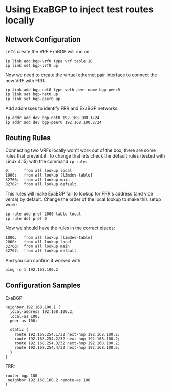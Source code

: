 Using ExaBGP to inject test routes locally
==========================================

Network Configuration
---------------------

Let's create the VRF ExaBGP will run on:

    ip link add bgp-vrf0 type vrf table 10
    ip link set bgp-vrf0 up

Now we need to create the virtual ethernet pair interface to connect the new
VRF with FRR:

    ip link add bgp-net0 type veth peer name bgp-peer0
    ip link set bgp-net0 up
    ip link set bgp-peer0 up

Add addresses to identify FRR and ExaBGP networks:

    ip addr add dev bgp-net0 192.168.100.1/24
    ip addr add dev bgp-peer0 192.168.100.2/24


Routing Rules
-------------

Connecting two VRFs locally won't work out of the box, there are some rules
that prevent it. To change that lets check the default rules (tested with Linux
4.15) with the command `ip rule`:

    0:      from all lookup local
    1000:   from all lookup [l3mdev-table]
    32766:  from all lookup main
    32767:  from all lookup default

This rules will make ExaBGP fail to lookup for FRR's address (and vice versa)
by default. Change the order of the local lookup to make this setup work:

    ip rule add pref 2000 table local
    ip rule del pref 0

Now we should have the rules in the correct places:

    1000:   from all lookup [l3mdev-table] 
    2000:   from all lookup local 
    32766:  from all lookup main 
    32767:  from all lookup default

And you can confirm it worked with:

    ping -c 1 192.168.100.2


Configuration Samples
---------------------

ExaBGP:

    neighbor 192.168.100.1 {
      local-address 192.168.100.2;
      local-as 100;
      peer-as 100;

      static {
        route 192.168.254.1/32 next-hop 192.168.100.2;
        route 192.168.254.2/32 next-hop 192.168.100.2;
        route 192.168.254.3/32 next-hop 192.168.100.2;
        route 192.168.254.4/32 next-hop 192.168.100.2;
      }
    }


FRR:

    router bgp 100
     neighbor 192.168.100.2 remote-as 100
    !
